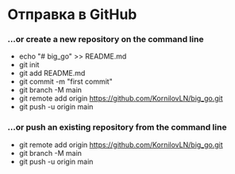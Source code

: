 # Отправка в GitHub
### …or create a new repository on the command line
* echo "# big_go" >> README.md
* git init
* git add README.md
* git commit -m "first commit"
* git branch -M main
* git remote add origin https://github.com/KornilovLN/big_go.git
* git push -u origin main

### …or push an existing repository from the command line
* git remote add origin https://github.com/KornilovLN/big_go.git
* git branch -M main
* git push -u origin main